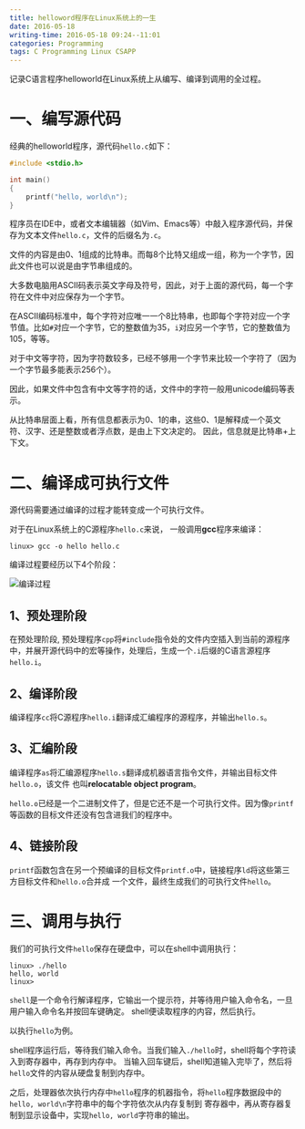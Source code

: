 ```yaml
---
title: helloword程序在Linux系统上的一生
date: 2016-05-18
writing-time: 2016-05-18 09:24--11:01
categories: Programming
tags: C Programming Linux CSAPP
---
```


记录C语言程序helloworld在Linux系统上从编写、编译到调用的全过程。

# 一、编写源代码

经典的helloworld程序，源代码`hello.c`如下：

```c
#include <stdio.h>

int main()
{
    printf("hello, world\n");
}
```

程序员在IDE中，或者文本编辑器（如Vim、Emacs等）中敲入程序源代码，并保存为文本文件`hello.c`，文件的后缀名为`.c`。

文件的内容是由0、1组成的比特串。而每8个比特又组成一组，称为一个字节，因此文件也可以说是由字节串组成的。

大多数电脑用ASCII码表示英文字母及符号，因此，对于上面的源代码，每一个字符在文件中对应保存为一个字节。

在ASCII编码标准中，每个字符对应唯一一个8比特串，也即每个字符对应一个字节值。比如`#`对应一个字节，它的整数值为35，`i`对应另一个字节，它的整数值为105，等等。

对于中文等字符，因为字符数较多，已经不够用一个字节来比较一个字符了（因为一个字节最多能表示256个）。

因此，如果文件中包含有中文等字符的话，文件中的字符一般用unicode编码等表示。

从比特串层面上看，所有信息都表示为0、1的串，这些0、1是解释成一个英文符、汉字、还是整数或者浮点数，是由上下文决定的。
因此，信息就是比特串+上下文。

# 二、编译成可执行文件

源代码需要通过编译的过程才能转变成一个可执行文件。

对于在Linux系统上的C源程序`hello.c`来说， 一般调用**gcc**程序来编译：

```
linux> gcc -o hello hello.c 
```

编译过程要经历以下4个阶段：

![编译过程]({{site.url}}/assets/images/c_compile_process.png)

## 1、预处理阶段

在预处理阶段, 预处理程序`cpp`将`#include`指令处的文件内空插入到当前的源程序中，并展开源代码中的宏等操作，处理后，生成一个`.i`后缀的C语言源程序`hello.i`。

## 2、编译阶段

编译程序`cc`将C源程序`hello.i`翻译成汇编程序的源程序，并输出`hello.s`。

## 3、汇编阶段

编译程序`as`将汇编源程序`hello.s`翻译成机器语言指令文件，并输出目标文件`hello.o`，该文件
也叫**relocatable object program**。

`hello.o`已经是一个二进制文件了，但是它还不是一个可执行文件。因为像`printf`等函数的目标文件还没有包含进我们的程序中。

## 4、链接阶段

`printf`函数包含在另一个预编译的目标文件`printf.o`中，链接程序`ld`将这些第三方目标文件和`hello.o`合并成
一个文件，最终生成我们的可执行文件`hello`。

# 三、调用与执行

我们的可执行文件`hello`保存在硬盘中，可以在shell中调用执行：

```
linux> ./hello
hello, world
linux>
```

`shell`是一个命令行解译程序，它输出一个提示符，并等待用户输入命令名，一旦用户输入命令名并按回车键确定。
shell便读取程序的内容，然后执行。

以执行`hello`为例。

shell程序运行后，等待我们输入命令。当我们输入`./hello`时，shell将每个字符读入到寄存器中，再存到内存中。
当输入回车键后，shell知道输入完毕了，然后将`hello`文件的内容从硬盘复制到内存中。

之后，处理器依次执行内存中`hello`程序的机器指令，将`hello`程序数据段中的`hello, world\n`字符串中的每个字符依次从内存复制到
寄存器中，再从寄存器复制到显示设备中，实现`hello, world`字符串的输出。
